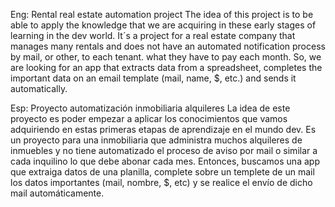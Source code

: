 Eng: Rental real estate automation project
The idea of this project is to be able to apply the knowledge that we are acquiring in these early stages of learning in the dev world.
It´s a project for a real estate company that manages many rentals and does not have an automated notification process by mail, or other, to each tenant.
what they have to pay each month.
So, we are looking for an app that extracts data from a spreadsheet, completes the important data on an email template (mail, name, $, etc.) and sends it automatically.


Esp: Proyecto automatización inmobiliaria alquileres
La idea de este proyecto es poder empezar a aplicar los conocimientos que vamos adquiriendo en estas primeras etapas de aprendizaje en el mundo dev.
Es un proyecto para una inmobiliaria que administra muchos alquileres de inmuebles y no tiene automatizado el proceso de aviso por mail o similar a cada inquilino
lo que debe abonar cada mes.
Entonces, buscamos una app que extraiga datos de una planilla, complete sobre un templete de un mail los datos importantes (mail, nombre, $, etc) y se realice el envío
de dicho mail automáticamente.

